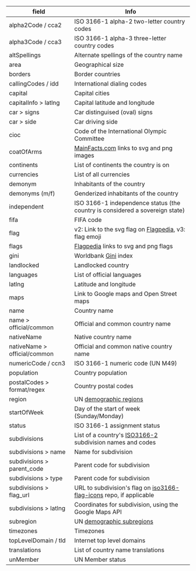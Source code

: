 | field                  | Info |
|------------------------|------|
| alpha2Code / cca2      | ISO 3166-1 alpha-2 two-letter country codes |
| alpha3Code / cca3      | ISO 3166-1 alpha-3 three-letter country codes |
| altSpellings           | Alternate spellings of the country name |
| area                   | Geographical size |
| borders                | Border countries |
| callingCodes / idd     | International dialing codes |
| capital                | Capital cities |
| capitalInfo > latlng   | Capital latitude and longitude |
| car > signs            | Car distinguised (oval) signs |
| car > side             | Car driving side |
| cioc                   | Code of the International Olympic Committee |
| coatOfArms             | [MainFacts.com](https://mainfacts.com/coat-of-arms-countries-world) links to svg and png images |
| continents             | List of continents the country is on |
| currencies             | List of all currencies |
| demonym                | Inhabitants of the country |
| demonyms (m/f)         | Genderized inhabitants of the country |
| independent            | ISO 3166-1 independence status (the country is considered a sovereign state) |
| fifa                   | FIFA code |
| flag                   | v2: Link to the svg flag on [Flagpedia](https://flagpedia.net/), v3: flag emoji |
| flags                  | [Flagpedia](https://flagpedia.net/) links to svg and png flags |
| gini                   | Worldbank [Gini](https://data.worldbank.org/indicator/SI.POV.GINI) index     |
| landlocked             | Landlocked country |
| languages              | List of official languages |
| latlng                 | Latitude and longitude |
| maps                   | Link to Google maps and Open Street maps |
| name                   | Country name |
| name > official/common | Official and common country name |
| nativeName             | Native country name |
| nativeName > official/common | Official and common native country name |
| numericCode / ccn3     | ISO 3166-1 numeric code (UN M49) |
| population             | Country population |
| postalCodes > format/regex | Country postal codes |
| region                 | UN [demographic regions](https://unstats.un.org/unsd/methodology/m49/) |
| startOfWeek            | Day of the start of week (Sunday/Monday) |
| status                 | ISO 3166-1 assignment status |
| subdivisions           | List of a country's [ISO3166-2](https://en.wikipedia.org/wiki/ISO_3166-2) subdivision names and codes |
| subdivisions > name    | Name for subdivision |
| subdivisions > parent_code | Parent code for subdivision |
| subdivisions > type    | Parent code for subdivision |
| subdivisions > flag_url | URL to subdivision's flag on [iso3166-flag-icons](https://github.com/amckenna41/iso3166-flag-icons) repo, if applicable | 
| subdivisions > latlng | Coordinates for subdivision, using the Google Maps API |
| subregion              | UN [demographic subregions](https://unstats.un.org/unsd/methodology/m49/) |
| timezones              | Timezones |
| topLevelDomain / tld   | Internet top level domains | 
| translations           | List of country name translations |
| unMember               | UN Member status |